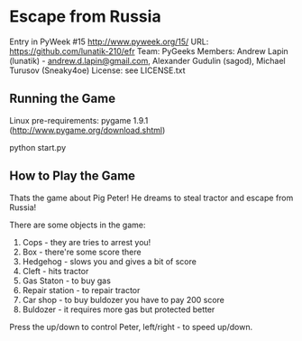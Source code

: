 Escape from Russia
===============

Entry in PyWeek #15  <http://www.pyweek.org/15/>
URL: https://github.com/lunatik-210/efr
Team: PyGeeks
Members: Andrew Lapin (lunatik) - andrew.d.lapin@gmail.com, Alexander Gudulin (sagod), Michael Turusov (Sneaky4oe)
License: see LICENSE.txt


Running the Game
----------------

Linux pre-requirements: pygame 1.9.1 (http://www.pygame.org/download.shtml)

python start.py


How to Play the Game
--------------------

Thats the game about Pig Peter! He dreams to steal tractor
and escape from Russia! 

There are some objects in the game:
1) Cops - they are tries to arrest you!
2) Box - there're some score there
3) Hedgehog - slows you and gives a bit of score
4) Cleft - hits tractor
5) Gas Staton - to buy gas
6) Repair station - to repair tractor
7) Car shop - to buy buldozer you have to pay 200 score
8) Buldozer - it requires more gas but protected better

Press the up/down to control Peter, left/right - to speed up/down.
